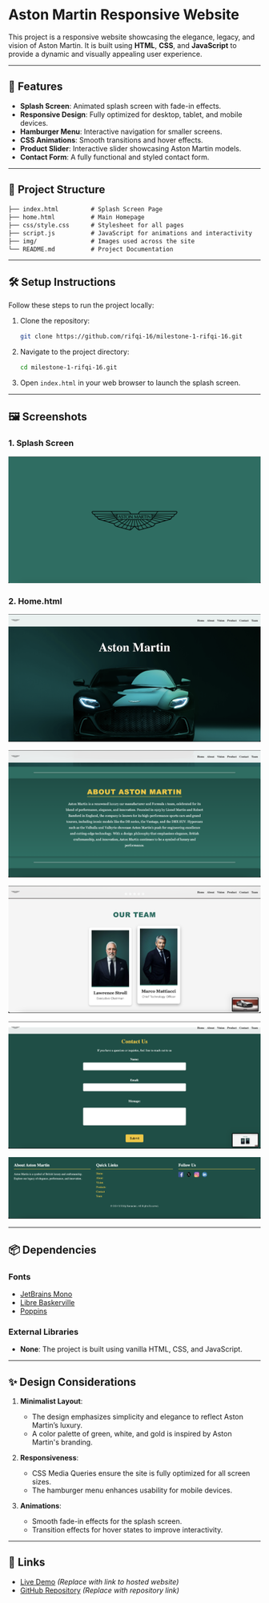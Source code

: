 # Aston Martin Responsive Website

This project is a responsive website showcasing the elegance, legacy, and vision of Aston Martin. It is built using **HTML**, **CSS**, and **JavaScript** to provide a dynamic and visually appealing user experience.

---

## 🚀 Features

- **Splash Screen**: Animated splash screen with fade-in effects.
- **Responsive Design**: Fully optimized for desktop, tablet, and mobile devices.
- **Hamburger Menu**: Interactive navigation for smaller screens.
- **CSS Animations**: Smooth transitions and hover effects.
- **Product Slider**: Interactive slider showcasing Aston Martin models.
- **Contact Form**: A fully functional and styled contact form.

---

## 📂 Project Structure

```plaintext
├── index.html         # Splash Screen Page
├── home.html          # Main Homepage
├── css/style.css      # Stylesheet for all pages
├── script.js          # JavaScript for animations and interactivity
├── img/               # Images used across the site
└── README.md          # Project Documentation
```

---

## 🛠️ Setup Instructions

Follow these steps to run the project locally:

1. Clone the repository:

   ```bash
   git clone https://github.com/rifqi-16/milestone-1-rifqi-16.git
   ```

2. Navigate to the project directory:

   ```bash
   cd milestone-1-rifqi-16.git
   ```

3. Open `index.html` in your web browser to launch the splash screen.

---

## 🖼️ Screenshots

### 1. Splash Screen

![Splash Screen](img/splash%20screen.png "Screenshot of the splash screen")

### 2. Home.html

![Hero Section](img/main%20and%20nav.png "Screenshot of the hero section")

![About Section](img/about.png "Screenshot of the about section")

![Team Section](img/team.png "Screenshot of the Team Section")

![Contact Form](img/contact.png "Screenshot of the contact form")

![Footer](img/footer.png "Screenshot of the contact form")

---

## 📦 Dependencies

### Fonts

- [JetBrains Mono](https://fonts.google.com/specimen/JetBrains+Mono)
- [Libre Baskerville](https://fonts.google.com/specimen/Libre+Baskerville)
- [Poppins](https://fonts.google.com/specimen/Poppins)

### External Libraries

- **None**: The project is built using vanilla HTML, CSS, and JavaScript.

---

## ✨ Design Considerations

1. **Minimalist Layout**:

   - The design emphasizes simplicity and elegance to reflect Aston Martin’s luxury.
   - A color palette of green, white, and gold is inspired by Aston Martin's branding.

2. **Responsiveness**:

   - CSS Media Queries ensure the site is fully optimized for all screen sizes.
   - The hamburger menu enhances usability for mobile devices.

3. **Animations**:
   - Smooth fade-in effects for the splash screen.
   - Transition effects for hover states to improve interactivity.

---

## 🔗 Links

- [Live Demo](#) _(Replace with link to hosted website)_
- [GitHub Repository](#) _(Replace with repository link)_
